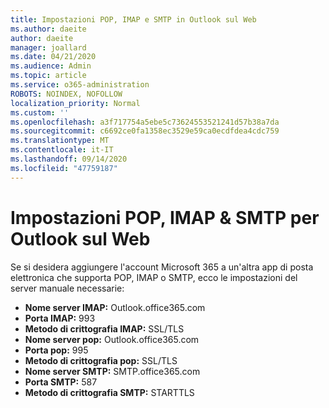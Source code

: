 ```yaml
---
title: Impostazioni POP, IMAP e SMTP in Outlook sul Web
ms.author: daeite
author: daeite
manager: joallard
ms.date: 04/21/2020
ms.audience: Admin
ms.topic: article
ms.service: o365-administration
ROBOTS: NOINDEX, NOFOLLOW
localization_priority: Normal
ms.custom: ''
ms.openlocfilehash: a3f717754a5ebe5c73624553521241d57b38a7da
ms.sourcegitcommit: c6692ce0fa1358ec3529e59ca0ecdfdea4cdc759
ms.translationtype: MT
ms.contentlocale: it-IT
ms.lasthandoff: 09/14/2020
ms.locfileid: "47759187"
---
```

# <a name="pop-imap--smtp-settings-for-outlook-on-the-web"></a>Impostazioni POP, IMAP & SMTP per Outlook sul Web

Se si desidera aggiungere l'account Microsoft 365 a un'altra app di posta elettronica che supporta POP, IMAP o SMTP, ecco le impostazioni del server manuale necessarie:
  
- **Nome server IMAP:** Outlook.office365.com
- **Porta IMAP:** 993
- **Metodo di crittografia IMAP:** SSL/TLS
- **Nome server pop:** Outlook.office365.com  
- **Porta pop:** 995  
- **Metodo di crittografia pop:** SSL/TLS  
- **Nome server SMTP:** SMTP.office365.com
- **Porta SMTP:** 587
- **Metodo di crittografia SMTP:** STARTTLS